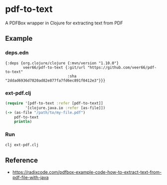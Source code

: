 # pdf-to-text
A PDFBox wrapper in Clojure for extracting text from PDF

## Example

### deps.edn

```edn
{:deps {org.clojure/clojure {:mvn/version "1.10.0"}
        veer66/pdf-to-text {:git/url "https://github.com/veer66/pdf-to-text"
                            :sha "2ddad6936d7820ad82e877fa7fd6ec891f0412e3"}}}
```

### ext-pdf.clj

```clojure
(require '[pdf-to-text :refer [pdf-to-text]]
         '[clojure.java.io :refer [as-file]])
(-> (as-file "/path/to/my-file.pdf")
    pdf-to-text
    println)
```

### Run

```sh
clj ext-pdf.clj
```

## Reference
* https://radixcode.com/pdfbox-example-code-how-to-extract-text-from-pdf-file-with-java

